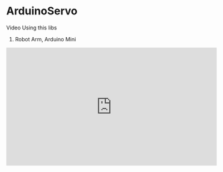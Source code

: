 # ArduinoServo
Video Using this libs
1. Robot Arm, Arduino Mini
<iframe width="560" height="315" src="https://www.youtube.com/embed/gELJY262TCc?start=98" frameborder="0" allowfullscreen></iframe>
